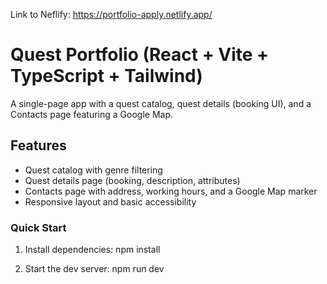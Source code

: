 Link to Neflify: https://portfolio-apply.netlify.app/

# Quest Portfolio (React + Vite + TypeScript + Tailwind)

A single-page app with a quest catalog, quest details (booking UI), and a Contacts page featuring a Google Map.

## Features

- Quest catalog with genre filtering
- Quest details page (booking, description, attributes)
- Contacts page with address, working hours, and a Google Map marker
- Responsive layout and basic accessibility

### Quick Start

1. Install dependencies:
   npm install

2. Start the dev server:
   npm run dev
